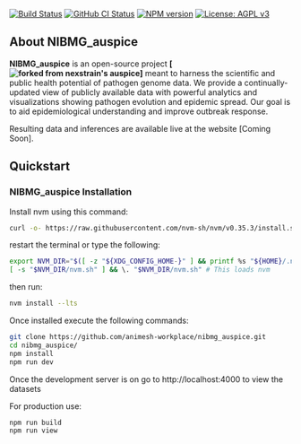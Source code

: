 [![Build Status](https://travis-ci.com/nextstrain/auspice.svg?branch=master)](https://travis-ci.com/nextstrain/auspice)
[![GitHub CI Status](https://travis-ci.com/nextstrain/auspice.svg?branch=master)](https://github.com/nextstrain/auspice/actions?query=workflow%3Aci)
[![NPM version](https://img.shields.io/npm/v/auspice.svg?style=flat)](https://www.npmjs.com/package/auspice)
[![License: AGPL v3](https://img.shields.io/badge/License-AGPL%20v3-blue.svg)](https://www.gnu.org/licenses/agpl-3.0)

## About NIBMG_auspice

**NIBMG_auspice** is an open-source project **[![forked from nexstrain's auspice](https://img.shields.io/npm/v/auspice.svg?style=flat)]** meant to harness the scientific and public health potential of pathogen genome data.
We provide a continually-updated view of publicly available data with powerful analytics and visualizations showing pathogen evolution and epidemic spread.
Our goal is to aid epidemiological understanding and improve outbreak response.

Resulting data and inferences are available live at the website [Coming Soon].

## Quickstart

### NIBMG_auspice Installation

Install nvm using this command:

```bash
curl -o- https://raw.githubusercontent.com/nvm-sh/nvm/v0.35.3/install.sh | bash
```

restart the terminal or type the following:

```bash
export NVM_DIR="$([ -z "${XDG_CONFIG_HOME-}" ] && printf %s "${HOME}/.nvm" || printf %s "${XDG_CONFIG_HOME}/nvm")"
[ -s "$NVM_DIR/nvm.sh" ] && \. "$NVM_DIR/nvm.sh" # This loads nvm
```
then run:

```bash
nvm install --lts
```

Once installed execute the following commands:

```bash
git clone https://github.com/animesh-workplace/nibmg_auspice.git
cd nibmg_auspice/
npm install
npm run dev
```
Once the development server is on go to http://localhost:4000 to view the datasets

For production use:
```bash
npm run build
npm run view
```